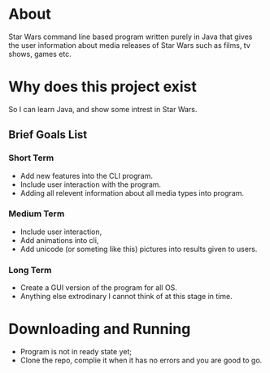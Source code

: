 # About
Star Wars command line based program written purely in Java that gives the user information about media releases of Star Wars such as films, tv shows, games etc.

# Why does this project exist
So I can learn Java, and show some intrest in Star Wars.

## Brief Goals List
### Short Term 
- Add new features into the CLI program. 
- Include user interaction with the program. 
- Adding all relevent information about all media types into program.

### Medium Term
- Include user interaction,
- Add animations into cli,
- Add unicode (or someting like this) pictures into results given to users.

### Long Term 
- Create a GUI version of the program for all OS.
- Anything else extrodinary I cannot think of at this stage in time.

# Downloading and Running
- Program is not in ready state yet;
- Clone the repo, complie it when it has no errors and you are good to go.
